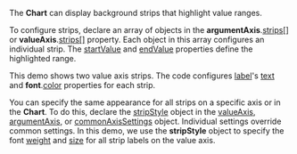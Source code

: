 The **Chart** can display background strips that highlight value ranges.

To configure strips, declare an array of objects in the **argumentAxis**.[strips[]](Documentation/ApiReference/Data_Visualization_Widgets/dxChart/Configuration/argumentAxis/strips/) or **valueAxis**.[strips[]](/Documentation/ApiReference/Data_Visualization_Widgets/dxChart/Configuration/valueAxis/strips/) property. Each object in this array configures an individual strip. The [startValue](/Documentation/ApiReference/Data_Visualization_Widgets/dxChart/Configuration/valueAxis/strips/#startValue) and [endValue](/Documentation/ApiReference/Data_Visualization_Widgets/dxChart/Configuration/valueAxis/strips/#endValue) properties define the highlighted range. 

This demo shows two value axis strips. The code configures [label](/Documentation/ApiReference/Data_Visualization_Widgets/dxChart/Configuration/valueAxis/strips/label/)'s [text](/Documentation/ApiReference/Data_Visualization_Widgets/dxChart/Configuration/valueAxis/strips/label/#text) and **font**.[color](/Documentation/ApiReference/Data_Visualization_Widgets/dxChart/Configuration/valueAxis/strips/label/font/#color) properties for each strip.

You can specify the same appearance for all strips on a specific axis or in the **Chart**. To do this, declare the [stripStyle](/Documentation/ApiReference/Data_Visualization_Widgets/dxChart/Configuration/valueAxis/stripStyle/) object in the [valueAxis](/Documentation/ApiReference/Data_Visualization_Widgets/dxChart/Configuration/valueAxis/), [argumentAxis](/Documentation/ApiReference/Data_Visualization_Widgets/dxChart/Configuration/argumentAxis/), or [commonAxisSettings](/Documentation/ApiReference/Data_Visualization_Widgets/dxChart/Configuration/commonAxisSettings/) object. Individual settings override common settings. In this demo, we use the **stripStyle** object to specify the font [weight](/Documentation/ApiReference/Data_Visualization_Widgets/dxChart/Configuration/valueAxis/stripStyle/label/font/#weight) and [size](/Documentation/ApiReference/Data_Visualization_Widgets/dxChart/Configuration/valueAxis/stripStyle/label/font/#size) for all strip labels on the value axis. 
